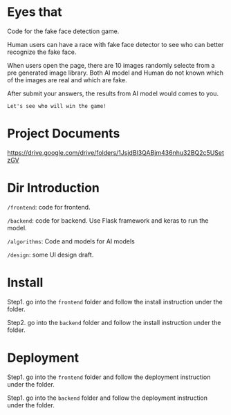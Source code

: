 # Eyes that 
Code for the fake face detection game.

Human users can have a race with fake face detector to see who can better recognize the fake face.

When users open the page, there are 10 images randomly selecte from a pre generated image library. Both AI model and Human do not known which of the images are real and which are fake.

After submit your answers, the results from AI model would comes to you. 

`Let's see who will win the game!`

# Project Documents
https://drive.google.com/drive/folders/1JsjdBl3QABjm436nhu32BQ2c5USetzGV

# Dir Introduction
`/frontend`: code for frontend.

`/backend`: code for backend. Use Flask framework and keras to run the model.

`/algorithms`: Code and models for AI models

`/design`: some UI design draft.

# Install
Step1. go into the `frontend` folder and follow the install instruction under the folder.

Step2. go into the `backend` folder and follow the install instruction under the folder.

# Deployment
Step1. go into the `frontend` folder and follow the deployment instruction under the folder.

Step1. go into the `backend` folder and follow the deployment instruction under the folder.


